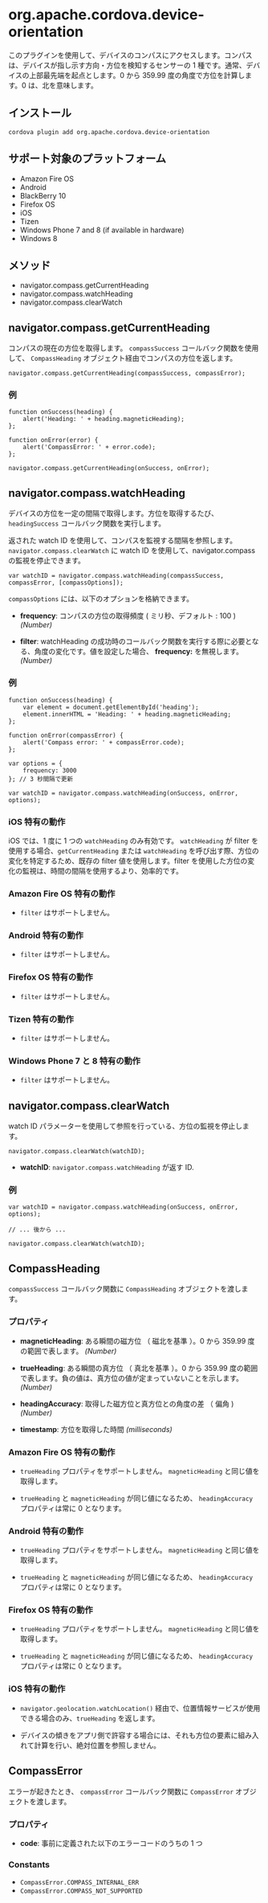 <!---
    Licensed to the Apache Software Foundation (ASF) under one
    or more contributor license agreements.  See the NOTICE file
    distributed with this work for additional information
    regarding copyright ownership.  The ASF licenses this file
    to you under the Apache License, Version 2.0 (the
    "License"); you may not use this file except in compliance
    with the License.  You may obtain a copy of the License at

      http://www.apache.org/licenses/LICENSE-2.0

    Unless required by applicable law or agreed to in writing,
    software distributed under the License is distributed on an
    "AS IS" BASIS, WITHOUT WARRANTIES OR CONDITIONS OF ANY
    KIND, either express or implied.  See the License for the
    specific language governing permissions and limitations
    under the License.
-->

# org.apache.cordova.device-orientation

このプラグインを使用して、デバイスのコンパスにアクセスします。コンパスは、デバイスが指し示す方向・方位を検知するセンサーの 1 種です。通常、デバイスの上部最先端を起点とします。0 から 359.99 度の角度で方位を計算します。0 は、北を意味します。

## インストール

    cordova plugin add org.apache.cordova.device-orientation

## サポート対象のプラットフォーム

- Amazon Fire OS
- Android
- BlackBerry 10
- Firefox OS
- iOS
- Tizen
- Windows Phone 7 and 8 (if available in hardware)
- Windows 8

## メソッド

- navigator.compass.getCurrentHeading
- navigator.compass.watchHeading
- navigator.compass.clearWatch

## navigator.compass.getCurrentHeading

コンパスの現在の方位を取得します。 `compassSuccess` コールバック関数を使用して、 `CompassHeading` オブジェクト経由でコンパスの方位を返します。

    navigator.compass.getCurrentHeading(compassSuccess, compassError);

### 例

    function onSuccess(heading) {
        alert('Heading: ' + heading.magneticHeading);
    };

    function onError(error) {
        alert('CompassError: ' + error.code);
    };

    navigator.compass.getCurrentHeading(onSuccess, onError);

## navigator.compass.watchHeading

デバイスの方位を一定の間隔で取得します。方位を取得するたび、 `headingSuccess` コールバック関数を実行します。

返された watch ID を使用して、コンパスを監視する間隔を参照します。 `navigator.compass.clearWatch` に watch ID を使用して、navigator.compass の監視を停止できます。

    var watchID = navigator.compass.watchHeading(compassSuccess, compassError, [compassOptions]);

`compassOptions` には、以下のオプションを格納できます。

- __frequency__: コンパスの方位の取得頻度 ( ミリ秒、デフォルト : 100 ) _(Number)_ 

- __filter__: watchHeading の成功時のコールバック関数を実行する際に必要となる、角度の変化です。値を設定した場合、 __frequency:__ を無視します。 _(Number)_

### 例

    function onSuccess(heading) {
        var element = document.getElementById('heading');
        element.innerHTML = 'Heading: ' + heading.magneticHeading;
    };

    function onError(compassError) {
        alert('Compass error: ' + compassError.code);
    };

    var options = {
        frequency: 3000
    }; // 3 秒間隔で更新

    var watchID = navigator.compass.watchHeading(onSuccess, onError, options);


### iOS 特有の動作

iOS では、1 度に 1 つの `watchHeading` のみ有効です。
`watchHeading` が filter を使用する場合、`getCurrentHeading` または `watchHeading` を呼び出す際、方位の変化を特定するため、既存の filter 値を使用します。filter を使用した方位の変化の監視は、時間の間隔を使用するより、効率的です。

### Amazon Fire OS 特有の動作

- `filter` はサポートしません。

### Android 特有の動作

- `filter` はサポートしません。

### Firefox OS 特有の動作

- `filter` はサポートしません。

### Tizen 特有の動作

- `filter` はサポートしません。

### Windows Phone 7 と 8 特有の動作

- `filter` はサポートしません。

## navigator.compass.clearWatch

watch ID パラメーターを使用して参照を行っている、方位の監視を停止します。

    navigator.compass.clearWatch(watchID);

- __watchID__: `navigator.compass.watchHeading` が返す ID.

### 例

    var watchID = navigator.compass.watchHeading(onSuccess, onError, options);

    // ... 後から ...

    navigator.compass.clearWatch(watchID);

## CompassHeading

`compassSuccess` コールバック関数に `CompassHeading` オブジェクトを渡します。

### プロパティ

- __magneticHeading__: ある瞬間の磁方位 （ 磁北を基準 ）。0 から 359.99 度の範囲で表します。 _(Number)_

- __trueHeading__: ある瞬間の真方位 （ 真北を基準 ）。0 から 359.99 度の範囲で表します。負の値は、真方位の値が定まっていないことを示します。  _(Number)_

- __headingAccuracy__: 取得した磁方位と真方位との角度の差 （ 偏角 ) _(Number)_

- __timestamp__: 方位を取得した時間 _(milliseconds)_


### Amazon Fire OS 特有の動作

- `trueHeading` プロパティをサポートしません。 `magneticHeading` と同じ値を取得します。

- `trueHeading` と `magneticHeading` が同じ値になるため、 `headingAccuracy` プロパティは常に 0 となります。

### Android 特有の動作

- `trueHeading` プロパティをサポートしません。 `magneticHeading` と同じ値を取得します。

- `trueHeading` と `magneticHeading` が同じ値になるため、 `headingAccuracy` プロパティは常に 0 となります。

### Firefox OS 特有の動作

- `trueHeading` プロパティをサポートしません。 `magneticHeading` と同じ値を取得します。

- `trueHeading` と `magneticHeading` が同じ値になるため、 `headingAccuracy` プロパティは常に 0 となります。

### iOS 特有の動作

- `navigator.geolocation.watchLocation()` 経由で、位置情報サービスが使用できる場合のみ、`trueHeading` を返します。

- デバイスの傾きをアプリ側で許容する場合には、それも方位の要素に組み入れて計算を行い、絶対位置を参照しません。

## CompassError

エラーが起きたとき、 `compassError` コールバック関数に `CompassError` オブジェクトを渡します。

### プロパティ

- __code__: 事前に定義された以下のエラーコードのうちの 1 つ

### Constants

- `CompassError.COMPASS_INTERNAL_ERR`
- `CompassError.COMPASS_NOT_SUPPORTED`


